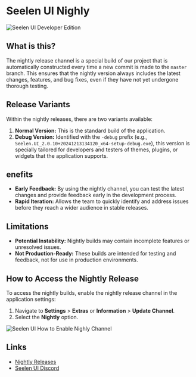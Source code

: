 # **Seelen UI Nighly**

![Seelen UI Developer Edition](https://github.com/user-attachments/assets/76634b49-7b09-4ef2-9643-e93542309f5d)

## **What is this?**

The nightly release channel is a special build of our project that is automatically constructed every time a new commit is made to the `master` branch. This ensures that the nightly version always includes the latest changes, features, and bug fixes, even if they have not yet undergone thorough testing.

## **Release Variants**

Within the nightly releases, there are two variants available:

1. **Normal Version:** This is the standard build of the application.
2. **Debug Version:** Identified with the `-debug` prefix (e.g., `Seelen.UI_2.0.10+20241213134120_x64-setup-debug.exe`), this version is specially tailored for developers and testers of themes, plugins, or widgets that the application supports.

## **enefits**

- **Early Feedback:** By using the nightly channel, you can test the latest changes and provide feedback early in the development process.
- **Rapid Iteration:** Allows the team to quickly identify and address issues before they reach a wider audience in stable releases.

## **Limitations**

- **Potential Instability:** Nightly builds may contain incomplete features or unresolved issues.
- **Not Production-Ready:** These builds are intended for testing and feedback, not for use in production environments.

## **How to Access the Nightly Release**

To access the nightly builds, enable the nightly release channel in the application settings:

1. Navigate to **Settings** > **Extras** or **Information** > **Update Channel**.
2. Select the **Nightly** option.

![Seelen UI How to Enable Nighly Channel](https://github.com/user-attachments/assets/ae88aeac-98cc-4424-a9e7-fb59740b694e)

## **Links**
- [Nightly Releases](https://github.com/eythaann/Seelen-UI/releases/tag/nightly)
- [Seelen UI Discord](https://discord.gg/ABfASx5ZAJ)